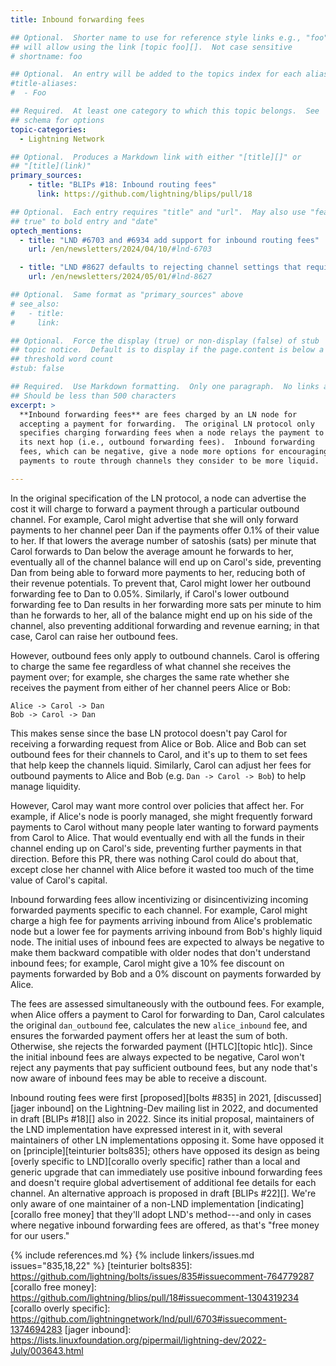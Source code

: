 ```yaml
---
title: Inbound forwarding fees

## Optional.  Shorter name to use for reference style links e.g., "foo"
## will allow using the link [topic foo][].  Not case sensitive
# shortname: foo

## Optional.  An entry will be added to the topics index for each alias
#title-aliases:
#  - Foo

## Required.  At least one category to which this topic belongs.  See
## schema for options
topic-categories:
  - Lightning Network

## Optional.  Produces a Markdown link with either "[title][]" or
## "[title](link)"
primary_sources:
    - title: "BLIPs #18: Inbound routing fees"
      link: https://github.com/lightning/blips/pull/18

## Optional.  Each entry requires "title" and "url".  May also use "feature:
## true" to bold entry and "date"
optech_mentions:
  - title: "LND #6703 and #6934 add support for inbound routing fees"
    url: /en/newsletters/2024/04/10/#lnd-6703

  - title: "LND #8627 defaults to rejecting channel settings that require above-zero inbound forwarding fees"
    url: /en/newsletters/2024/05/01/#lnd-8627

## Optional.  Same format as "primary_sources" above
# see_also:
#   - title:
#     link:

## Optional.  Force the display (true) or non-display (false) of stub
## topic notice.  Default is to display if the page.content is below a
## threshold word count
#stub: false

## Required.  Use Markdown formatting.  Only one paragraph.  No links allowed.
## Should be less than 500 characters
excerpt: >
  **Inbound forwarding fees** are fees charged by an LN node for
  accepting a payment for forwarding.  The original LN protocol only
  specifies charging forwarding fees when a node relays the payment to
  its next hop (i.e., outbound forwarding fees).  Inbound forwarding
  fees, which can be negative, give a node more options for encouraging
  payments to route through channels they consider to be more liquid.

---
```


In the original specification of the LN protocol, a node can advertise
the cost it will charge to forward a payment through a particular
outbound channel.  For example, Carol might advertise that she will only
forward payments to her channel peer Dan if the payments offer 0.1% of
their value to her.  If that lowers the average number of satoshis
(sats) per minute that Carol forwards to Dan below the average amount he
forwards to her, eventually all of the channel balance will end up on
Carol's side, preventing Dan from being able to forward more payments to
her, reducing both of their revenue potentials.  To prevent that, Carol
might lower her outbound forwarding fee to Dan to 0.05%.  Similarly, if
Carol's lower outbound forwarding fee to Dan results in her forwarding
more sats per minute to him than he forwards to her, all of the balance
might end up on his side of the channel, also preventing additional
forwarding and revenue earning; in that case, Carol can raise her
outbound fees.

However, outbound fees only apply to outbound channels.  Carol is
offering to charge the same fee regardless of what channel she
receives the payment over; for example, she charges the same rate
whether she receives the payment from either of her channel peers
Alice or Bob:

```
Alice -> Carol -> Dan
Bob -> Carol -> Dan
```

This makes sense since the base LN protocol doesn't pay Carol for
receiving a forwarding request from Alice or Bob.  Alice and Bob can
set outbound fees for their channels to Carol, and it's up to them to
set fees that help keep the channels liquid.  Similarly, Carol can
adjust her fees for outbound payments to Alice and Bob (e.g. `Dan ->
Carol -> Bob`) to help manage liquidity.

However, Carol may want more control over policies that affect her.
For example, if Alice's node is poorly managed, she might frequently
forward payments to Carol without many people later wanting to forward
payments from Carol to Alice.  That would eventually end with all the
funds in their channel ending up on Carol's side, preventing further
payments in that direction.  Before this PR, there was nothing Carol
could do about that, except close her channel with Alice before it
wasted too much of the time value of Carol's capital.

Inbound forwarding fees allow incentivizing or disincentivizing incoming
forwarded payments specific to each channel.  For example, Carol might
charge a high fee for payments arriving inbound from Alice's problematic
node but a lower fee for payments arriving inbound from Bob's highly
liquid node.  The initial uses of inbound fees are expected to always be
negative to make them backward compatible with older nodes that don't
understand inbound fees; for example, Carol might give a 10% fee
discount on payments forwarded by Bob and a 0% discount on payments
forwarded by Alice.

The fees are assessed simultaneously with the outbound fees.  For
example, when Alice offers a payment to Carol for forwarding to Dan,
Carol calculates the original `dan_outbound` fee, calculates the new
`alice_inbound` fee, and ensures the forwarded payment offers her at
least the sum of both.  Otherwise, she rejects the forwarded payment
([HTLC][topic htlc]).  Since the initial inbound fees are always
expected to be negative, Carol won't reject any payments that pay
sufficient outbound fees, but any node that's now aware of inbound fees
may be able to receive a discount.

Inbound routing fees were first [proposed][bolts #835] in 2021,
[discussed][jager inbound] on the Lightning-Dev mailing list in 2022,
and documented in draft [BLIPs #18][] also in 2022.  Since its initial
proposal, maintainers of the LND implementation have expressed interest in
it, with several maintainers of other LN implementations opposing it.
Some have opposed it on [principle][teinturier bolts835]; others have
opposed its design as being [overly specific to LND][corallo overly
specific] rather than a local and generic upgrade that can immediately
use positive inbound forwarding fees and doesn't require global
advertisement of additional fee details for each channel.  An
alternative approach is proposed in draft [BLIPs #22][].  We're only
aware of one maintainer of a non-LND implementation [indicating][corallo
free money] that they'll adopt LND's method---and only in cases where
negative inbound forwarding fees are offered, as that's "free money for
our users."

{% include references.md %}
{% include linkers/issues.md issues="835,18,22" %}
[teinturier bolts835]: https://github.com/lightning/bolts/issues/835#issuecomment-764779287
[corallo free money]: https://github.com/lightning/blips/pull/18#issuecomment-1304319234
[corallo overly specific]: https://github.com/lightningnetwork/lnd/pull/6703#issuecomment-1374694283
[jager inbound]: https://lists.linuxfoundation.org/pipermail/lightning-dev/2022-July/003643.html

